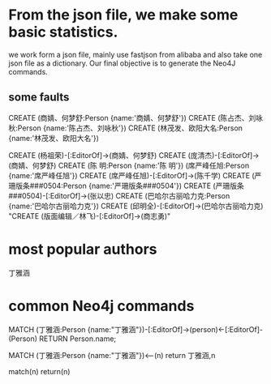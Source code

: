 # From the json file, we make some basic statistics.
we work form a json file, mainly use fastjson from alibaba and also take one json file as a dictionary. Our final objective is to generate the Neo4J commands.

## some faults
CREATE (商婧、何梦舒:Person {name:'商婧、何梦舒'})
CREATE (陈占杰、刘咏秋:Person {name:'陈占杰、刘咏秋'})
CREATE (林茂发、欧阳大名:Person {name:'林茂发、欧阳大名'})

CREATE (杨祖荣)-[:EditorOf]->(商婧、何梦舒)
CREATE (庞清杰)-[:EditorOf]->(商婧、何梦舒)
CREATE (陈  明:Person {name:'陈  明'})
(席严峰任旭:Person {name:'席严峰任旭'})
CREATE (席严峰任旭)-[:EditorOf]->(陈千学)
CREATE (严珊版条###0504:Person {name:'严珊版条###0504'})
CREATE (严珊版条###0504)-[:EditorOf]->(张以忠)
CREATE (巴哈尔古丽哈力克:Person {name:'巴哈尔古丽哈力克'})
CREATE (邱明全)-[:EditorOf]->(巴哈尔古丽哈力克)
"CREATE (版面编辑／林飞)-[:EditorOf]->(商志勇)"

# most popular authors
丁雅涵

# common Neo4j commands
MATCH (丁雅涵:Person {name:"丁雅涵"})-[:EditorOf]->(person)<-[:EditorOf]-(Person)
RETURN Person.name;

MATCH (丁雅涵:Person {name:"丁雅涵"})<--(n)
return 丁雅涵,n

match(n)
return(n)
